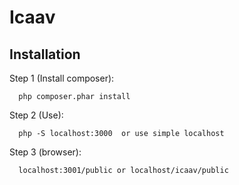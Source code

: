 Icaav
=======================

Installation
------------

Step 1 (Install composer):

```shell
  php composer.phar install
```

Step 2 (Use):

```shell
  php -S localhost:3000  or use simple localhost
```

Step 3 (browser):

```shell
  localhost:3001/public or localhost/icaav/public
```
